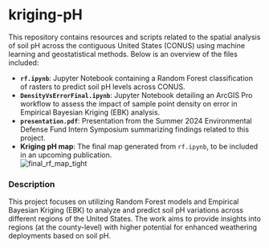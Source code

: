 # kriging-pH

This repository contains resources and scripts related to the spatial analysis of soil pH across the contiguous United States (CONUS) using machine learning and geostatistical methods. Below is an overview of the files included:
- **`rf.ipynb`**: Jupyter Notebook containing a Random Forest classification of rasters to predict soil pH levels across CONUS.
- **`DensityVsErrorFinal.ipynb`**: Jupyter Notebook detailing an ArcGIS Pro workflow to assess the impact of sample point density on error in Empirical Bayesian Kriging (EBK) analysis.
- **`presentation.pdf`**: Presentation from the Summer 2024 Environmental Defense Fund Intern Symposium summarizing findings related to this project.
- **Kriging pH map**: The final map generated from `rf.ipynb`, to be included in an upcoming publication.  
  ![final_rf_map_tight](https://github.com/user-attachments/assets/67d64f7f-b46e-4642-9f99-9e80dd07e049)

### Description
This project focuses on utilizing Random Forest models and Empirical Bayesian Kriging (EBK) to analyze and predict soil pH variations across different regions of the United States. The work aims to provide insights into regions (at the county-level) with higher potential for enhanced weathering deployments based on soil pH. 
